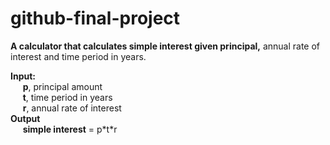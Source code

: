 # github-final-project
**A calculator that calculates simple interest given principal,** annual rate of interest and time period in years.

**Input:**  
&nbsp;&nbsp;&nbsp;&nbsp;&nbsp;**p**, principal amount  
&nbsp;&nbsp;&nbsp;&nbsp;&nbsp;**t**, time period in years  
&nbsp;&nbsp;&nbsp;&nbsp;&nbsp;**r**, annual rate of interest  
**Output**  
&nbsp;&nbsp;&nbsp;&nbsp;&nbsp;**simple interest** = p\*t\*r
